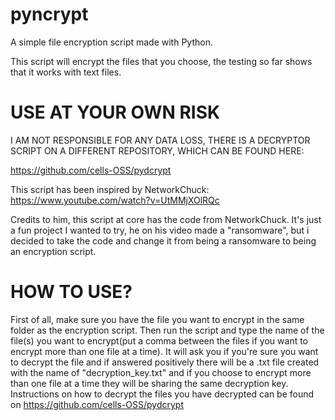 # pyncrypt
A simple file encryption script made with Python.

This script will encrypt the files that you choose, the testing so far shows that it works with text files.

# USE AT YOUR OWN RISK
 
I AM NOT RESPONSIBLE FOR ANY DATA LOSS, THERE IS A DECRYPTOR SCRIPT ON A DIFFERENT REPOSITORY, WHICH CAN BE FOUND HERE:

https://github.com/cells-OSS/pydcrypt

This script has been inspired by NetworkChuck: https://www.youtube.com/watch?v=UtMMjXOlRQc

Credits to him, this script at core has the code from NetworkChuck. It's just a fun project I wanted to try, he on his video made a "ransomware", but i decided to take the code and change it from being a ransomware to being an encryption script.

# HOW TO USE?

First of all, make sure you have the file you want to encrypt in the same folder as the encryption script. Then run the script and type the name of the file(s) you want to encrypt(put a comma between the files if you want to encrypt more than one file at a time). It will ask you if you're sure you want to decrypt the file and if answered positively there will be a .txt file created with the name of "decryption_key.txt" and if you choose to encrypt more than one file at a time they will be sharing the same decryption key. Instructions on how to decrypt the files you have decrypted can be found on https://github.com/cells-OSS/pydcrypt